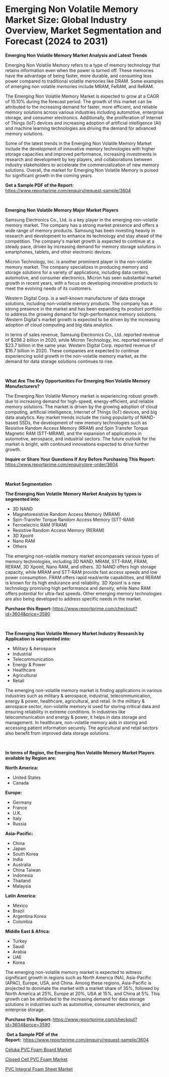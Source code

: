 <p><h1>Emerging Non Volatile Memory Market Size: Global Industry Overview, Market Segmentation and Forecast (2024 to 2031)</h1></p><p><strong>Emerging Non Volatile Memory Market Analysis and Latest Trends</strong></p>
<p><p>Emerging Non Volatile Memory refers to a type of memory technology that retains information even when the power is turned off. These memories have the advantage of being faster, more durable, and consuming less power compared to traditional volatile memories like DRAM. Some examples of emerging non volatile memories include MRAM, FeRAM, and ReRAM.</p><p>The Emerging Non Volatile Memory Market is expected to grow at a CAGR of 10.10% during the forecast period. The growth of this market can be attributed to the increasing demand for faster, more efficient, and reliable memory solutions across various industries including automotive, enterprise storage, and consumer electronics. Additionally, the proliferation of Internet of Things (IoT) devices and increasing adoption of artificial intelligence (AI) and machine learning technologies are driving the demand for advanced memory solutions.</p><p>Some of the latest trends in the Emerging Non Volatile Memory Market include the development of innovative memory technologies with higher storage capacities and improved performance, increasing investments in research and development by key players, and collaborations between industry stakeholders to accelerate the commercialization of new memory solutions. Overall, the market for Emerging Non Volatile Memory is poised for significant growth in the coming years.</p></p>
<p><strong>Get a Sample PDF of the Report:&nbsp;</strong> <a href="https://www.reportprime.com/enquiry/request-sample/3604">https://www.reportprime.com/enquiry/request-sample/3604</a></p>
<p>&nbsp;</p>
<p><strong>Emerging Non Volatile Memory Major Market Players</strong></p>
<p><p>Samsung Electronics Co., Ltd. is a key player in the emerging non-volatile memory market. The company has a strong market presence and offers a wide range of memory products. Samsung has been investing heavily in research and development to enhance its technology and stay ahead of the competition. The company's market growth is expected to continue at a steady pace, driven by increasing demand for memory storage solutions in smartphones, tablets, and other electronic devices.</p><p>Micron Technology, Inc. is another prominent player in the non-volatile memory market. The company specializes in producing memory and storage solutions for a variety of applications, including data centers, automotive, and consumer electronics. Micron has seen substantial market growth in recent years, with a focus on developing innovative products to meet the evolving needs of its customers.</p><p>Western Digital Corp. is a well-known manufacturer of data storage solutions, including non-volatile memory products. The company has a strong presence in the market and has been expanding its product portfolio to address the growing demand for high-performance memory solutions. Western Digital's market growth is expected to be driven by the increasing adoption of cloud computing and big data analytics.</p><p>In terms of sales revenue, Samsung Electronics Co., Ltd. reported revenue of $298.2 billion in 2020, while Micron Technology, Inc. reported revenue of $23.7 billion in the same year. Western Digital Corp. reported revenue of $16.7 billion in 2020. These companies are expected to continue experiencing solid growth in the non-volatile memory market, as the demand for data storage solutions continues to rise.</p></p>
<p>&nbsp;</p>
<p><strong>What Are The Key Opportunities For Emerging Non Volatile Memory Manufacturers?</strong></p>
<p><p>The Emerging Non Volatile Memory market is experiencing robust growth due to increasing demand for high-speed, energy-efficient, and reliable memory solutions. The market is driven by the growing adoption of cloud computing, artificial intelligence, Internet of Things (IoT) devices, and big data analytics. Key market trends include the rising popularity of NAND-based SSDs, the development of new memory technologies such as Resistive Random Access Memory (RRAM) and Spin Transfer Torque Magnetic RAM (STT-MRAM), and the expansion of applications in automotive, aerospace, and industrial sectors. The future outlook for the market is bright, with continued innovations expected to drive further growth.</p></p>
<p><strong>Inquire or Share Your Questions If Any Before Purchasing This Report:</strong> <a href="https://www.reportprime.com/enquiry/pre-order/3604">https://www.reportprime.com/enquiry/pre-order/3604</a></p>
<p>&nbsp;</p>
<p><strong>Market Segmentation</strong></p>
<p><strong>The Emerging Non Volatile Memory Market Analysis by types is segmented into:</strong></p>
<p><ul><li>3D NAND</li><li>Magnetoresistive Random Access Memory (MRAM)</li><li>Spin-Transfer Torque Random Access Memory (STT-RAM)</li><li>Ferroelectric RAM (FRAM)</li><li>Resistive Random Access Memory (RERAM)</li><li>3D Xpoint</li><li>Nano RAM</li><li>Others</li></ul></p>
<p><p>The emerging non-volatile memory market encompasses various types of memory technologies, including 3D NAND, MRAM, STT-RAM, FRAM, RERAM, 3D Xpoint, Nano RAM, and others. 3D NAND offers high storage capacity, while MRAM and STT-RAM provide fast access speeds and low power consumption. FRAM offers rapid read/write capabilities, and RERAM is known for its high endurance and reliability. 3D Xpoint is a new technology promising high performance and density, while Nano RAM offers potential for ultra-fast speeds. Other emerging memory technologies are also being developed to address specific needs in the market.</p></p>
<p><strong>Purchase this Report:&nbsp;</strong><a href="https://www.reportprime.com/checkout?id=3604&price=3590">https://www.reportprime.com/checkout?id=3604&price=3590</a></p>
<p>&nbsp;</p>
<p><strong>The Emerging Non Volatile Memory Market Industry Research by Application is segmented into:</strong></p>
<p><ul><li>Military & Aerospace</li><li>Industrial</li><li>Telecommunication</li><li>Energy & Power</li><li>Healthcare</li><li>Agricultural</li><li>Retail</li></ul></p>
<p><p>The emerging non-volatile memory market is finding applications in various industries such as military & aerospace, industrial, telecommunication, energy & power, healthcare, agricultural, and retail. In the military & aerospace sector, non-volatile memory is used for storing critical data and ensuring reliability in extreme conditions. In industries like telecommunication and energy & power, it helps in data storage and management. In healthcare, non-volatile memory aids in storing and accessing patient information securely. The agricultural and retail sectors also benefit from improved data storage solutions.</p></p>
<p>&nbsp;</p>
<p><strong>In terms of Region, the Emerging Non Volatile Memory Market Players available by Region are:</strong></p>
<p>
    <p> <strong> North America: </strong>
        <ul>
            <li>United States</li>
            <li>Canada</li>
        </ul>
        </p> 
    <p> <strong> Europe: </strong>
        <ul>
            <li>Germany</li>
            <li>France</li>
            <li>U.K.</li>
            <li>Italy</li>
            <li>Russia</li>
        </ul>
        </p> 
    <p> <strong> Asia-Pacific: </strong>
        <ul>
            <li>China</li>
            <li>Japan</li>
            <li>South Korea</li>
            <li>India</li>
            <li>Australia</li>
            <li>China Taiwan</li>
            <li>Indonesia</li>
            <li>Thailand</li>
            <li>Malaysia</li>
        </ul>
        </p> 
    <p> <strong> Latin America: </strong>
        <ul>
            <li>Mexico</li>
            <li>Brazil</li>
            <li>Argentina Korea</li>
            <li>Colombia</li>
        </ul>
        </p> 
    <p> <strong> Middle East & Africa: </strong>
        <ul>
            <li>Turkey</li>
            <li>Saudi</li>
            <li>Arabia</li>
            <li>UAE</li>
            <li>Korea</li>
        </ul>
    </p>
    </p>
<p><p>The emerging non-volatile memory market is expected to witness significant growth in regions such as North America (NA), Asia-Pacific (APAC), Europe, USA, and China. Among these regions, Asia-Pacific is projected to dominate the market with a market share of 35%, followed by North America at 25%, Europe at 20%, USA at 15%, and China at 5%. This growth can be attributed to the increasing demand for data storage solutions in industries such as automotive, consumer electronics, and enterprise storage.</p></p>
<p><strong>Purchase this Report: </strong><a href="https://www.reportprime.com/checkout?id=3604&price=3590">https://www.reportprime.com/checkout?id=3604&price=3590</a></p>
<p>&nbsp;<strong>Get a Sample PDF of the Report:&nbsp;&nbsp;</strong><a href="https://www.reportprime.com/enquiry/request-sample/3604">https://www.reportprime.com/enquiry/request-sample/3604</a></p>
<p><strong></strong></p>
<p><p><a href="https://summer-dogwood-3e9.notion.site/Celuka-PVC-Foam-Board-Market-Size-Furnishes-Valuable-Information-Encompassing-Market-Share-Market-T-c866ffeb04c14562a0ff243557dd9de0">Celuka PVC Foam Board Market</a></p><p><a href="https://forested-sushi-9b0.notion.site/Closed-Cell-PVC-Foam-Market-Analysis-Examines-its-Scope-on-Growth-Opportunities-and-Forecasted-Tren-0a40b7b41651442b9ae1ce3fd38dedda">Closed Cell PVC Foam Market</a></p><p><a href="https://lydian-appliance-61d.notion.site/PVC-Integral-Foam-Sheet-Market-Size-and-Growth-Market-Segmentation-Regional-and-Country-Breakdowns-d74a2615acd742debb90df548947fe9e">PVC Integral Foam Sheet Market</a></p></p>
